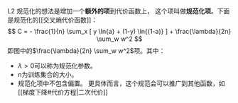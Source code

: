 L2 规范化的想法是增加一个**额外的项**到代价函数上， 这个项叫做**规范化项**。下面是规范化的[[交叉熵代价函数]]：
$$
C = - \frac{1}{n} 
\sum_x 
[
y \ln{a} + (1-y) \ln{(1-a)}
]
+
\frac{\lambda}{2n} \sum_w w^2
$$
即图中的$\frac{\lambda}{2n} \sum_w w^2$项。其中：
- $\lambda > 0$可以称为规范化参数。
- $n$为训练集合的大小。
- 规范化项中不包含偏置。
更具体而言，这个规范会可以推广到其他函数，如[[梯度下降#代价方程|二次代价]]